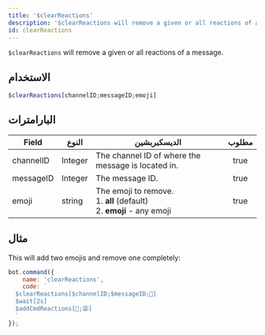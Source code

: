 ```yaml
---
title: '$clearReactions'
description: '$clearReactions will remove a given or all reactions of a message.'
id: clearReactions
---
```


`$clearReactions` will remove a given or all reactions of a message.

## الاستخدام

```php
$clearReactions[channelID;messageID;emoji]
```

## البارامترات

| Field     | النوع   | الديسكبربشين                                                                                 | مطلوب |
| --------- | ------- | -------------------------------------------------------------------------------------------- |:-----:|
| channelID | Integer | The channel ID of where the message is located in.                                           | true  |
| messageID | Integer | The message ID.                                                                              | true  |
| emoji     | string  | The emoji to remove. <br /> 1. **all** (default) <br /> 2. **emoji** - any emoji | true  |

## مثال

This will add two emojis and remove one completely:

```javascript
bot.command({
    name: 'clearReactions',
    code: `
  $clearReactions[$channelID;$messageID;🥱]
  $wait[2s]
  $addCmdReactions[🥱;😩]
  `
});
```
